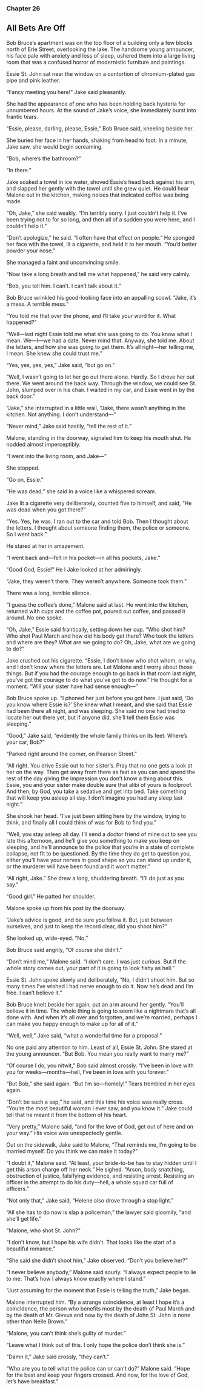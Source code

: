 ### Chapter 26
## All Bets Are Off

Bob Bruce’s apartment was on the top floor of a building only a few blocks north of Erie Street, overlooking the lake. The handsome young announcer, his face pale with anxiety and loss of sleep, ushered them into a large living room that was a confused horror of modernistic furniture and paintings.

Essie St. John sat near the window on a contortion of chromium-plated gas pipe and pink leather.

“Fancy meeting you here!” Jake said pleasantly.

She had the appearance of one who has been holding back hysteria for unnumbered hours. At the sound of Jake’s voice, she immediately burst into frantic tears.

“Essie, please, darling, please, Essie,” Bob Bruce said, kneeling beside her.

She buried her face in her hands, shaking from head to foot. In a minute, Jake saw, she would begin screaming.

“Bob, where’s the bathroom?”

“In there.”

Jake soaked a towel in ice water, shoved Essie’s head back against his arm, and slapped her gently with the towel until she grew quiet. He could hear Malone out in the kitchen, making noises that indicated coffee was being made.

“Oh, Jake,” she said weakly. “I’m terribly sorry. I just couldn’t help it. I’ve been trying not to for so long, and then all of a sudden you were here, and I couldn’t help it.”

“Don’t apologize,” he said. “I often have that effect on people.” He sponged her face with the towel, lit a cigarette, and held it to her mouth. “You’d better powder your nose.”

She managed a faint and unconvincing smile.

“Now take a long breath and tell me what happened,” he said very calmly.

“Bob, you tell him. I can’t. I can’t talk about it.”

Bob Bruce wrinkled his good-looking face into an appalling scowl. “Jake, it’s a mess. A terrible mess.”

“You told me that over the phone, and I’ll take your word for it. What happened?”

“Well—last night Essie told me what she was going to do. You know what I mean. We—I—we had a date. Never mind that. Anyway, she told me. About the letters, and how she was going to get them. It’s all right—her telling me, I mean. She knew she could trust me.”

“Yes, yes, yes, yes,” Jake said, “but go on.”

“Well, I wasn’t going to let her go out there alone. Hardly. So I drove her out there. We went around the back way. Through the window, we could see St. John, slumped over in his chair. I waited in my car, and Essie went in by the back door.”

“Jake,” she interrupted in a little wail, “Jake, there wasn’t anything in the kitchen. Not anything. I don’t understand—”

“Never mind,” Jake said hastily, “tell the rest of it.”

Malone, standing in the doorway, signaled him to keep his mouth shut. He nodded almost imperceptibly.

“I went into the living room, and Jake—”

She stopped.

“Go on, Essie.”

“He was dead,” she said in a voice like a whispered scream.

Jake lit a cigarette very deliberately, counted five to himself, and said, “He was dead when you got there?”

“Yes. Yes, he was. I ran out to the car and told Bob. Then I thought about the letters. I thought about someone finding them, the police or someone. So I went back.”

He stared at her in amazement.

“I went back and—felt in his pocket—in all his pockets, Jake.”

“Good God, Essie!” He l
Jake looked at her admiringly.

“Jake, they weren’t there. They weren’t anywhere. Someone took them.”

There was a long, terrible silence.

“I guess the coffee’s done,” Malone said at last. He went into the kitchen, returned with cups and the coffee pot, poured out coffee, and passed it around. No one spoke.

“Oh, Jake,” Essie said frantically, setting down her cup. “Who shot him? Who shot Paul March and how did his body get there? Who took the letters and where are they? What are we going to do? Oh, Jake, what are we going to do?”

Jake crushed out his cigarette. “Essie, I don’t know who shot whom, or why, and I don’t know where the letters are. Let Malone and I worry about those things. But if you had the courage enough to go back in that room last night, you’ve got the courage to do what you’ve got to do now.” He thought for a moment. “Will your sister have had sense enough—”

Bob Bruce spoke up. “I phoned her just before you got here. I just said, ‘Do you know where Essie is?’ She knew what I meant, and she said that Essie had been there all night, and was sleeping. She said no one had tried to locate her out there yet, but if anyone did, she’ll tell them Essie was sleeping.”

“Good,” Jake said, “evidently the whole family thinks on its feet. Where’s your car, Bob?”

“Parked right around the corner, on Pearson Street.”

“All right. You drive Essie out to her sister’s. Pray that no one gets a look at her on the way. Then get away from there as fast as you can and spend the rest of the day giving the impression you don’t know a thing about this. Essie, you and your sister make double sure that alibi of yours is foolproof. And then, by God, you take a sedative and get into bed. Take something that will keep you asleep all day. I don’t imagine you had any sleep last night.”

She shook her head. “I’ve just been sitting here by the window, trying to think, and finally all I could think of was for Bob to find you.”

“Well, you stay asleep all day. I’ll send a doctor friend of mine out to see you late this afternoon, and he’ll give you something to make you keep on sleeping, and he’ll announce to the police that you’re in a state of complete collapse, not fit to be questioned. By the time they do get to question you, either you’ll have your nerves in good shape so you can stand up under it, or the murderer will have been found and it won’t matter.”

“All right, Jake.” She drew a long, shuddering breath. “I’ll do just as you say.”

“Good girl.” He patted her shoulder.

Malone spoke up from his post by the doorway.

“Jake’s advice is good, and be sure you follow it. But, just between ourselves, and just to keep the record clear, did you shoot him?”

She looked up, wide-eyed. “No.”

Bob Bruce said angrily, “Of course she didn’t.”

“Don’t mind me,” Malone said. “I don’t care. I was just curious. But if the whole story comes out, your part of it is going to look fishy as hell.”

Essie St. John spoke slowly and deliberately, “No, I didn’t shoot him. But so many times I’ve wished I had nerve enough to do it. Now he’s dead and I’m free. I can’t believe it.”

Bob Bruce knelt beside her again, put an arm around her gently. “You’ll believe it in time. The whole thing is going to seem like a nightmare that’s all done with. And when it’s all over and forgotten, and we’re married, perhaps I can make you happy enough to make up for all of it.”

“Well, well,” Jake said, “what a wonderful time for a proposal.”

No one paid any attention to him. Least of all, Essie St. John. She stared at the young announcer. “But Bob. You mean you really want to marry me?”

“Of course I do, you nitwit,” Bob said almost crossly. “I’ve been in love with you for weeks—months—hell, I’ve been in love with you forever.”

“But Bob,” she said again. “But I’m so—homely!” Tears trembled in her eyes again.

“Don’t be such a sap,” he said, and this time his voice was really cross. “You’re the most beautiful woman I ever saw, and you know it.”
Jake could tell that he meant it from the bottom of his heart.

“Very pretty,” Malone said, “and for the love of God, get out of here and on your way.” His voice was unexpectedly gentle.

Out on the sidewalk, Jake said to Malone, “That reminds me, I’m going to be married myself. Do you think we can make it today?”

“I doubt it,” Malone said. “At least, your bride-to-be has to stay hidden until I get this arson charge off her neck.” He sighed. “Arson, body snatching, obstruction of justice, falsifying evidence, and resisting arrest. Resisting an officer in the attempt to do his duty—hell, a whole squad car full of officers.”

“Not only that,” Jake said, “Helene also drove through a stop light.”

“All she has to do now is slap a policeman,” the lawyer said gloomily, “and she’ll get life.”

“Malone, who shot St. John?”

“I don’t know, but I hope his wife didn’t. That looks like the start of a beautiful romance.”

“She said she didn’t shoot him,” Jake observed. “Don’t you believe her?”

“I never believe anybody,” Malone said sourly. “I always expect people to lie to me. That’s how I always know exactly where I stand.”

“Just assuming for the moment that Essie is telling the truth,” Jake began.

Malone interrupted him. “By a strange coincidence, at least I hope it’s a coincidence, the person who benefits most by the death of Paul March and by the death of Mr. Givvus and now by the death of John St. John is none other than Nelle Brown.”

“Malone, you can’t think she’s guilty of murder.”

“Leave what I think out of this. I only hope the police don’t think she is.”

“Damn it,” Jake said crossly, “they can’t.”

“Who are you to tell what the police can or can’t do?” Malone said. “Hope for the best and keep your fingers crossed. And now, for the love of God, let’s have breakfast.”

